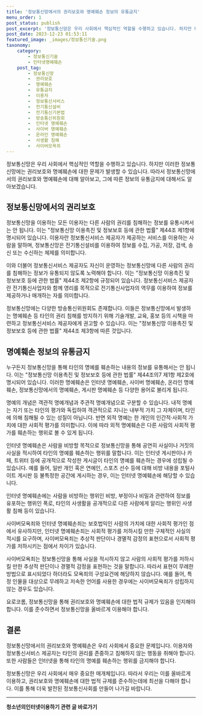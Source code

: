 ```yaml
---
title: '정보통신망에서의 권리보호와 명예훼손 정보의 유통금지'
menu_order: 1
post_status: publish
post_excerpt: '정보통신망은 우리 사회에서 핵심적인 역할을 수행하고 있습니다. 하지만 이러한 정보통신망에는 권리보호와 명예훼손에 대한 문제가 발생할 수 있습니다. 따라서 정보통신망에서의 권리보호와 명예훼손에 대해 알아보고, 그에 따른 정보의 유통금지에 대해서도 알아보겠습니다.'
post_date: 2023-12-23 01:53:11
featured_image: _images/정보통신기술.png
taxonomy:
    category:
        - 정보통신기술
        - 인터넷명예훼손
    post_tag:
        - 정보통신망
        -  권리보호
        -  명예훼손
        -  유통금지
        -  이용자
        -  정보통신서비스
        -  전기통신설비
        -  전기통신기본법
        -  방송통신위원회
        -  인터넷 명예훼손
        -  사이버 명예훼손
        -  온라인 명예훼손
        -  사생활 침해
        -  사이버모욕죄
---
```



정보통신망은 우리 사회에서 핵심적인 역할을 수행하고 있습니다. 하지만 이러한 정보통신망에는 권리보호와 명예훼손에 대한 문제가 발생할 수 있습니다. 따라서 정보통신망에서의 권리보호와 명예훼손에 대해 알아보고, 그에 따른 정보의 유통금지에 대해서도 알아보겠습니다.

## 정보통신망에서의 권리보호
정보통신망을 이용하는 모든 이용자는 다른 사람의 권리를 침해하는 정보를 유통시켜서는 안 됩니다. 이는 "정보통신망 이용촉진 및 정보보호 등에 관한 법률" 제44조 제1항에 명시되어 있습니다. 이용자란 정보통신서비스 제공자가 제공하는 서비스를 이용하는 사람을 말하며, 정보통신망은 전기통신설비를 이용하여 정보를 수집, 가공, 저장, 검색, 송신 또는 수신하는 체제를 의미합니다.

이와 더불어 정보통신서비스 제공자도 자신이 운영하는 정보통신망에 다른 사람의 권리를 침해하는 정보가 유통되지 않도록 노력해야 합니다. 이는 "정보통신망 이용촉진 및 정보보호 등에 관한 법률" 제44조 제2항에 규정되어 있습니다. 정보통신서비스 제공자란 전기통신사업자와 함께 영리를 목적으로 전기통신사업자의 역무를 이용하여 정보를 제공하거나 매개하는 자를 의미합니다.

정보통신망에는 다양한 방송통신위원회도 존재합니다. 이들은 정보통신망에서 발생하는 명예훼손 등 타인의 권리 침해를 방지하기 위해 기술개발, 교육, 홍보 등의 시책을 마련하고 정보통신서비스 제공자에게 권고할 수 있습니다. 이는 "정보통신망 이용촉진 및 정보보호 등에 관한 법률" 제44조 제3항에 따른 것입니다.

## 명예훼손 정보의 유통금지
누구든지 정보통신망을 통해 타인의 명예를 훼손하는 내용의 정보를 유통해서는 안 됩니다. 이는 "정보통신망 이용촉진 및 정보보호 등에 관한 법률" 제44조의7 제1항 제2호에 명시되어 있습니다. 이러한 명예훼손은 인터넷 명예훼손, 사이버 명예훼손, 온라인 명예훼손, 정보통신망에서의 명예훼손, 게시판 명예훼손 등 다양한 용어로 불리게 됩니다.

명예의 개념은 객관적 명예개념과 주관적 명예개념으로 구분할 수 있습니다. 내적 명예는 자기 또는 타인의 평가와 독립하여 객관적으로 지니는 내부적 가치 그 자체이며, 타인에 의해 침해될 수 있는 성질이 아닙니다. 반면 외적 명예는 한 개인의 인간적·사회적 가치에 대한 사회적 평가를 의미합니다. 이에 따라 외적 명예훼손은 다른 사람의 사회적 평가를 훼손하는 행위로 볼 수 있게 됩니다.

인터넷 명예훼손은 사람을 비방할 목적으로 정보통신망을 통해 공연히 사실이나 거짓의 사실을 적시하여 타인의 명예를 훼손하는 행위를 말합니다. 이는 인터넷 게시판이나 카페, 트위터 등에 공개적으로 작성한 게시글이 타인의 명예를 훼손하는 경우에 성립될 수 있습니다. 예를 들어, 일반 개인 혹은 연예인, 스포츠 선수 등에 대해 비방 내용을 포털사이트 게시판 등 불특정한 공간에 게시하는 경우, 이는 인터넷 명예훼손에 해당할 수 있습니다.

인터넷 명예훼손에는 사람을 비방하는 행위인 비방, 부정이나 비밀과 관련하여 정보를 유포하는 행위인 폭로, 타인의 사생활을 공개적으로 다른 사람에게 알리는 행위인 사생활 침해 등이 있습니다.

사이버모욕죄와 인터넷 명예훼손죄는 보호법익인 사람의 가치에 대한 사회적 평가인 점에서 유사하지만, 인터넷 명예훼손죄는 사회적 평가를 저하시킬 만한 구체적인 사실의 적시를 요구하며, 사이버모욕죄는 추상적 판단이나 경멸적 감정의 표현으로서 사회적 평가를 저하시키는 점에서 차이가 있습니다.

사이버모욕죄는 정보통신망을 통해 사실을 적시하지 않고 사람의 사회적 평가를 저하시킬 만한 추상적 판단이나 경멸적 감정을 표현하는 것을 말합니다. 따라서 표현이 무례한 방법으로 표시되었다 하더라도 모욕죄의 구성요건에 해당하지 않습니다. 예를 들어, 특정 인물을 대상으로 무례하고 저속한 언어를 사용한 경우에는 사이버모욕죄가 성립하지 않는 경우도 있습니다.

요로코롬, 정보통신망을 통해 권리보호와 명예훼손에 대한 법적 규제가 있음을 인지해야 합니다. 이를 준수하면서 정보통신망을 올바르게 이용해야 합니다.

## 결론
정보통신망에서의 권리보호와 명예훼손은 우리 사회에서 중요한 문제입니다. 이용자와 정보통신서비스 제공자는 타인의 권리를 존중하고 침해하지 않는 행동을 취해야 합니다. 또한 사람들은 인터넷을 통해 타인의 명예를 훼손하는 행위를 금지해야 합니다.

정보통신망은 우리 사회에서 매우 중요한 매개체입니다. 따라서 우리는 이를 올바르게 이용하고, 권리보호와 명예훼손에 대한 법적 규제를 준수하는데에 최선을 다해야 합니다. 이를 통해 더욱 발전된 정보통신사회를 만들어 나가길 바랍니다.
<!-- wp:separator -->
<hr class="wp-block-separator has-alpha-channel-opacity"/>
<!-- /wp:separator -->

<!-- wp:group {"backgroundColor":"base","layout":{"type":"constrained"}} -->
<div class="wp-block-group has-base-background-color has-background"><!-- wp:paragraph {"align":"center","fontSize":"medium"} -->
<p class="has-text-align-center has-large-font-size"><strong>청소년의인터넷이용하기 관련 글 바로가기</strong></p>
<!-- /wp:paragraph -->


<!-- wp:latest-posts
{"categories":[{"id":34663,"count":19,"description":"","link":"https://uknowlaw.com/category/%ec%b2%ad%ec%86%8c%eb%85%84%ec%9d%98%ec%9d%b8%ed%84%b0%eb%84%b7%ec%9d%b4%ec%9a%a9%ed%95%98%ea%b8%b0/","name":"청소년의인터넷이용하기","slug":"청소년의인터넷이용하기","taxonomy":"category","parent":0,"meta":[],"_links":{"self":[{"href":"https://uknowlaw.com/wp-json/wp/v2/categories/34663"}],"collection":[{"href":"https://uknowlaw.com/wp-json/wp/v2/categories"}],"about":[{"href":"https://uknowlaw.com/wp-json/wp/v2/taxonomies/category"}],"wp:post_type":[{"href":"https://uknowlaw.com/wp-json/wp/v2/posts?categories=34663"}],"curies":[{"name":"wp","href":"https://api.w.org/{rel}","templated":true}]}}],"postsToShow":100,"excerptLength":28,"postLayout":"grid","columns":2,"featuredImageAlign":"left","featuredImageSizeSlug":"large","fontSize":"small"} /--></div>
<!-- /wp:group -->